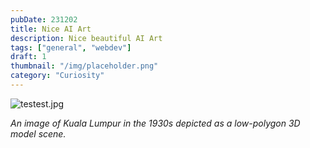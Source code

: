 ```yaml
---
pubDate: 231202
title: Nice AI Art
description: Nice beautiful AI Art
tags: ["general", "webdev"]
draft: 1
thumbnail: "/img/placeholder.png" 
category: "Curiosity"
---
```


![testest.jpg](/assets/test.jpg)

_An image of Kuala Lumpur in the 1930s depicted as a low-polygon 3D model scene._